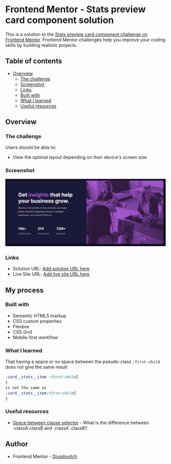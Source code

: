 # Frontend Mentor - Stats preview card component solution

This is a solution to the [Stats preview card component challenge on Frontend Mentor](https://www.frontendmentor.io/challenges/stats-preview-card-component-8JqbgoU62). Frontend Mentor challenges help you improve your coding skills by building realistic projects. 

## Table of contents

- [Overview](#overview)
  - [The challenge](#the-challenge)
  - [Screenshot](#screenshot)
  - [Links](#links)
  - [Built with](#built-with)
  - [What I learned](#what-i-learned)
  - [Useful resources](#useful-resources)

## Overview

### The challenge

Users should be able to:

- View the optimal layout depending on their device's screen size

### Screenshot

![](./screenshot.png)


### Links

- Solution URL: [Add solution URL here](https://your-solution-url.com)
- Live Site URL: [Add live site URL here](https://your-live-site-url.com)

## My process

### Built with

- Semantic HTML5 markup
- CSS custom properties
- Flexbox
- CSS Grid
- Mobile-first workflow

### What I learned

That having a space or no space between the pseudo-class `:first-child` does not give the same result

```css
.card__stats__item :first-child{
}
is not the same as
.card__stats__item:first-child{
}
```

### Useful resources

- [Space between classe selector](https://stackoverflow.com/questions/1126338/what-does-a-space-mean-in-a-css-selector-i-e-what-is-the-difference-between-c) - What is the difference between .classA.classB and .classA .classB?.

## Author

- Frontend Mentor - [Divadovitch](https://www.frontendmentor.io/profile/Divadovitch)
